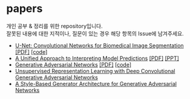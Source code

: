 # papers
개인 공부 & 정리를 위한 repository입니다.  
잘못된 내용에 대한 지적이나, 질문이 있는 경우 해당 항목의 Issue에 남겨주세요. 

- [U-Net: Convolutional Networks for Biomedical Image Segmentation](https://github.com/victolee0/papers/issues/1) [[PDF]](https://arxiv.org/abs/1505.04597) [[code]](https://github.com/victolee0/papers/blob/main/code/unet.py)
- [A Unified Approach to Interpreting Model Predictions](https://github.com/victolee0/papers/blob/main/ppt/SHAP.pptx) [[PDF]](https://proceedings.neurips.cc/paper/2017/hash/8a20a8621978632d76c43dfd28b67767-Abstract.html) [[PPT]](https://github.com/victolee0/papers/blob/main/ppt/SHAP.pptx)
- [Generative Adversarial Networks](https://github.com/victolee0/papers) [[PDF]](https://arxiv.org/abs/1406.2661) [[code]](https://github.com/victolee0/papers/tree/main/code/gan)
- [Unsupervised Representation Learning with Deep Convolutional Generative Adversarial Networks](https://github.com/victolee0/papers)
- [A Style-Based Generator Architecture for Generative Adversarial Networks](https://github.com/victolee0/papers)
